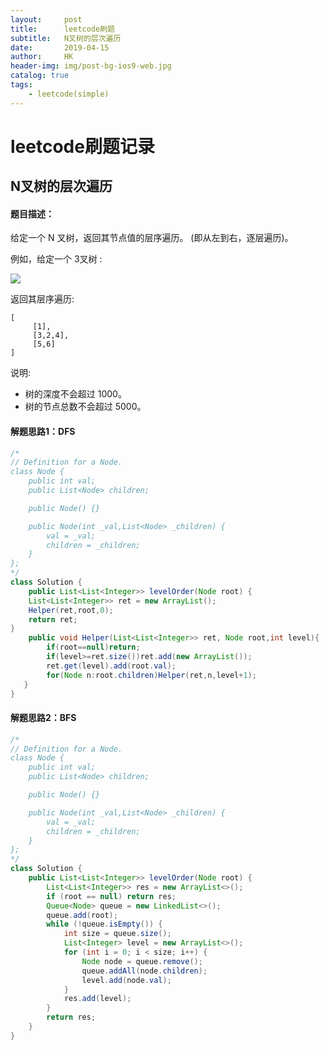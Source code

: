 ```yaml
---
layout:     post
title:      leetcode刷题
subtitle:   N叉树的层次遍历
date:       2019-04-15
author:     HK
header-img: img/post-bg-ios9-web.jpg
catalog: true
tags:
    - leetcode(simple)
---
```

# leetcode刷题记录
## N叉树的层次遍历

#### 题目描述：
给定一个 N 叉树，返回其节点值的层序遍历。 (即从左到右，逐层遍历)。

例如，给定一个 3叉树 :

![](https://assets.leetcode-cn.com/aliyun-lc-upload/uploads/2018/10/12/narytreeexample.png) 


返回其层序遍历:

    [
         [1],
         [3,2,4],
         [5,6]
    ]


说明:

* 树的深度不会超过 1000。
* 树的节点总数不会超过 5000。

#### 解题思路1：DFS
```java
/*
// Definition for a Node.
class Node {
    public int val;
    public List<Node> children;

    public Node() {}

    public Node(int _val,List<Node> _children) {
        val = _val;
        children = _children;
    }
};
*/
class Solution {
    public List<List<Integer>> levelOrder(Node root) {
    List<List<Integer>> ret = new ArrayList();
    Helper(ret,root,0);
    return ret;
}
    public void Helper(List<List<Integer>> ret, Node root,int level){
        if(root==null)return;
        if(level>=ret.size())ret.add(new ArrayList());
        ret.get(level).add(root.val);
        for(Node n:root.children)Helper(ret,n,level+1);
   }
}
```

#### 解题思路2：BFS
```java
/*
// Definition for a Node.
class Node {
    public int val;
    public List<Node> children;

    public Node() {}

    public Node(int _val,List<Node> _children) {
        val = _val;
        children = _children;
    }
};
*/
class Solution {
    public List<List<Integer>> levelOrder(Node root) {
        List<List<Integer>> res = new ArrayList<>();
        if (root == null) return res;
        Queue<Node> queue = new LinkedList<>();
        queue.add(root);
        while (!queue.isEmpty()) {
            int size = queue.size();
            List<Integer> level = new ArrayList<>();
            for (int i = 0; i < size; i++) {
                Node node = queue.remove();
                queue.addAll(node.children);
                level.add(node.val);
            }
            res.add(level);
        }
        return res;
    }
}
```
